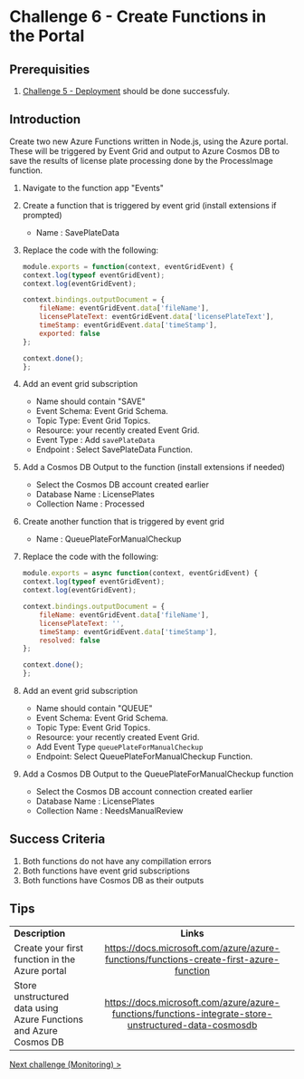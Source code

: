 # Challenge 6 - Create Functions in the Portal

## Prerequisities

1. [Challenge 5 - Deployment](./05-Deployment.md) should be done successfuly.

## Introduction

Create two new Azure Functions written in Node.js, using the Azure portal. These will be triggered by Event Grid and output to Azure Cosmos DB to save the results of license plate processing done by the ProcessImage function.

1. Navigate to the function app &quot;Events&quot;
2. Create a function that is triggered by event grid (install extensions if prompted)
    * Name : SavePlateData
3. Replace the code with the following:

    ```javascript
    module.exports = function(context, eventGridEvent) {
    context.log(typeof eventGridEvent);
    context.log(eventGridEvent);

    context.bindings.outputDocument = {
        fileName: eventGridEvent.data['fileName'],
        licensePlateText: eventGridEvent.data['licensePlateText'],
        timeStamp: eventGridEvent.data['timeStamp'],
        exported: false
    };

    context.done();
    };
    ```

4. Add an event grid subscription
    * Name should contain &quot;SAVE&quot;
    * Event Schema: Event Grid Schema.
    * Topic Type: Event Grid Topics.
    * Resource: your recently created Event Grid.
    * Event Type : Add `savePlateData`
    * Endpoint : Select SavePlateData Function.
5. Add a Cosmos DB Output to the function (install extensions if needed)
    * Select the Cosmos DB account created earlier
    * Database Name : LicensePlates
    * Collection Name : Processed
6. Create another function that is triggered by event grid
    * Name : QueuePlateForManualCheckup
7. Replace the code with the following:


    ```javascript
    module.exports = async function(context, eventGridEvent) {
    context.log(typeof eventGridEvent);
    context.log(eventGridEvent);

    context.bindings.outputDocument = {
        fileName: eventGridEvent.data['fileName'],
        licensePlateText: '',
        timeStamp: eventGridEvent.data['timeStamp'],
        resolved: false
    };

    context.done();
    };
    ```

8. Add an event grid subscription
    * Name should contain &quot;QUEUE&quot;
    * Event Schema: Event Grid Schema.
    * Topic Type: Event Grid Topics.
    * Resource: your recently created Event Grid.
    * Add Event Type `queuePlateForManualCheckup`
    * Endpoint: Select QueuePlateForManualCheckup Function.
9. Add a Cosmos DB Output to the QueuePlateForManualCheckup function
    * Select the Cosmos DB account connection created earlier
    * Database Name : LicensePlates
    * Collection Name : NeedsManualReview


## Success Criteria
1. Both functions do not have any compillation errors
1. Both functions have event grid subscriptions
1. Both functions have Cosmos DB as their outputs

## Tips

|                                                                   |                                                                                                         |
| ----------------------------------------------------------------- | :-----------------------------------------------------------------------------------------------------: |
| **Description**                                                   |                                                **Links**                                                |
| Create your first function in the Azure portal                    |        <https://docs.microsoft.com/azure/azure-functions/functions-create-first-azure-function>         |
| Store unstructured data using Azure Functions and Azure Cosmos DB | <https://docs.microsoft.com/azure/azure-functions/functions-integrate-store-unstructured-data-cosmosdb> |

[Next challenge (Monitoring) >](./07-Monitoring.md)
